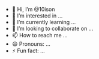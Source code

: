 - 👋 Hi, I’m @10ison
- 👀 I’m interested in ...
- 🌱 I’m currently learning ...
- 💞️ I’m looking to collaborate on ...
- 📫 How to reach me ...
- 😄 Pronouns: ...
- ⚡ Fun fact: ...

<!---
10ison/10ison is a ✨ special ✨ repository because its `README.md` (this file) appears on your GitHub profile.
You can click the Preview link to take a look at your changes.
--->
